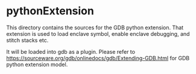 pythonExtension
====

This directory contains the sources for the GDB python extension. That 
extension is used to load enclave symbol, enable enclave debugging, and 
stitch stacks etc. 

It will be loaded into gdb as a plugin. Please refer to 
https://sourceware.org/gdb/onlinedocs/gdb/Extending-GDB.html for GDB 
python extension model.
